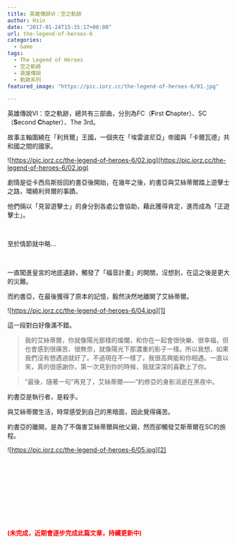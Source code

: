 ```yaml
---
title: 英雄傳說Ⅵ：空之軌跡
author: Hsin
date: "2017-01-24T15:35:17+08:00"
url: the-legend-of-heroes-6
categories:
  - Game
tags:
  - The Legend of Heroes
  - 空之軌跡
  - 英雄傳說
  - 軌跡系列
featured_image: "https://pic.iorz.cc/the-legend-of-heroes-6/01.jpg"

---
```


英雄傳說Ⅵ：空之軌跡，總共有三部曲，分別為FC（**F**irst **C**hapter）、SC（**S**econd **C**hapter）、The 3rd。

故事主軸圍繞在「利貝爾」王國，一個夾在「埃雷波尼亞」帝國與「卡爾瓦德」共和國之間的國家。

<!--more-->

![https://pic.iorz.cc/the-legend-of-heroes-6/02.jpg](https://pic.iorz.cc/the-legend-of-heroes-6/02.jpg)

劇情是從卡西烏斯撿回約書亞後開始，在幾年之後，約書亞與艾絲蒂爾踏上遊擊士之路，環繞利貝爾的事蹟。

他們倆以「見習遊擊士」的身分到各處公會協助，藉此獲得肯定，進而成為「正遊擊士」。

&nbsp;

至於情節就中略&#8230;

&nbsp;

一直闖進皇宮的地底遺跡，觸發了「福音計畫」的開關，沒想到，在這之後是更大的災難。

而約書亞，在最後獲得了原本的記憶，毅然決然地離開了艾絲蒂爾。

![https://pic.iorz.cc/the-legend-of-heroes-6/04.jpg][1]

這一段對白好像滿不錯。

> 我的艾絲蒂爾，你就像陽光那樣的燦爛，和你在一起會很快樂、很幸福，但也會感到很痛苦、很無奈，就像陽光下那濃重的影子一樣。所以我想，如果我們沒有想遇過就好了。不過現在不一樣了，我很高興能和你相遇。一直以來，真的很感謝你，第一次見到你的時候，我就深深的喜歡上了你。
  
> ”最後，隨著一句“再見了，艾絲蒂爾——”約修亞的身影消逝在黑夜中。

約書亞是執行者，是殺手。

與艾絲蒂爾生活，時常感受到自己的黑暗面，因此覺得痛苦。

約書亞的離開，是為了不傷害艾絲蒂爾與他父親，然而卻觸發艾斯蒂爾在SC的旅程。

![https://pic.iorz.cc/the-legend-of-heroes-6/05.jpg][2]

&nbsp;

&nbsp;

&nbsp;

&nbsp;

&nbsp;

<span style="color: #ff0000;"><strong>(未完成，近期會逐步完成此篇文章，持續更新中)</strong></span>

&nbsp;

 [1]: https://pic.iorz.cc/the-legend-of-heroes-6/04.jpg
 [2]: https://pic.iorz.cc/the-legend-of-heroes-6/05.jpg